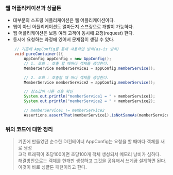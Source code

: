 ### 웹 어플리케이션과 싱글톤
* 대부분의 스프링 애플리케이션은 웹 어플리케이션이다. 
* 웹이 아닌 어플리케이션도 얼마든지 스프링으로 개발이 가능하다.
* 웹 어플리케이션은 보통 여러 고객이 동시에 요청(request) 한다.
* 동시에 요청하는 과정에 있어서 문제점이 생길 수 있다.

``` java
    // 기존에 AppConfig를 통해 사용하던 방식(as-is 방식)
    void pureContainer(){
        AppConfig appConfig = new AppConfig();
        // 1. 조회 : 호출 할 때마다 객체를 생성한다.
        MemberService memberService1 = appConfig.memberService();

        // 2. 조회 : 호출할 때 마다 객체를 생성한다.
        MemberService memberService2 = appConfig.memberService();

        // 참조값이 다른 것을 확인
        System.out.println("memberService1 = " + memberService1);
        System.out.println("memberService2 = " + memberService2);

        // memberService1 != memberService2
        Assertions.assertThat(memberService1).isNotSameAs(memberService2);

```

### 위의 코드에 대한 정리
> 기존에 만들었던 순수한 DI컨테이너 AppConfig는 요청을 할 때마다 객체를 새로 생성 <br>
> 고객 트래픽이 초당100이면 초당100개 객체 생성되서 메모리 낭비가 심하다.<br>
> 해결방안으로는 객체를 한개만 생성하고 그것을 공유해서 쓰게끔 설계하면 된다.<br>
> 이것이 바로 싱글톤 패턴이라고 한다.


